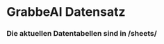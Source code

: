 






















































































































































































































































































































































































































































































# GrabbeAI Datensatz





### Die aktuellen Datentabellen sind in /sheets/


